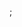 <div class="github">
<a href="https://github.com/relayr/public-apps"></a>;
<div class="widget" data-src="relayr/public-apps"></div>
</div>